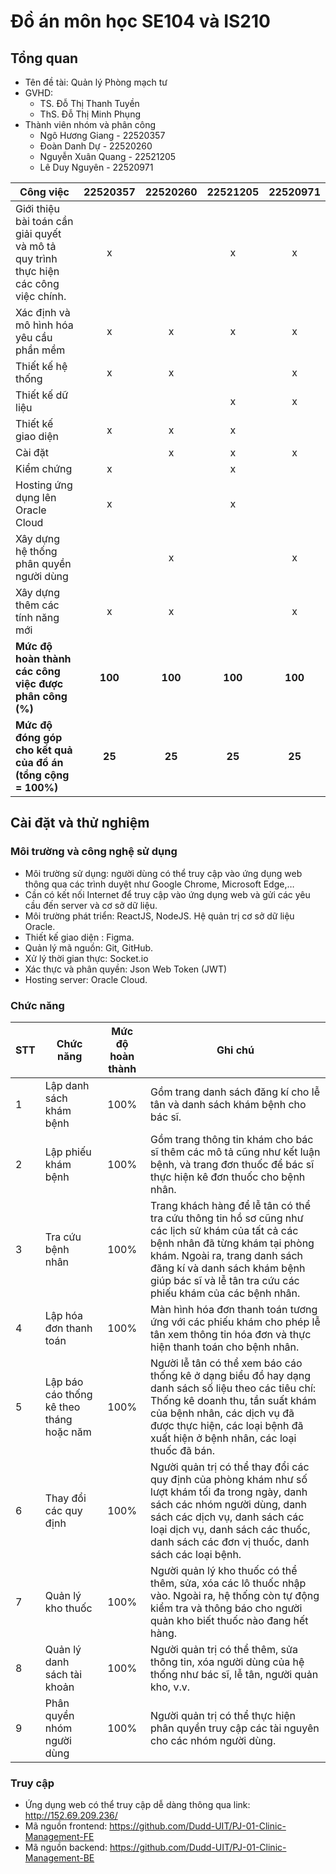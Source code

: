 # Đồ án môn học SE104 và IS210
## Tổng quan
* Tên đề tài: Quản lý Phòng mạch tư
* GVHD: 
    * TS. Đỗ Thị Thanh Tuyền
    * ThS. Đỗ Thị Minh Phụng
* Thành viên nhóm và phân công
    * Ngô Hương Giang - 22520357
    * Đoàn Danh Dự - 22520260
    * Nguyễn Xuân Quang - 22521205
    * Lê Duy Nguyên - 22520971

| Công việc | 22520357 | 22520260 | 22521205 | 22520971 |
| --- | :---: | :---: | :---: | :---: |
| Giới thiệu bài toán cần giải quyết và mô tả quy trình thực hiện các công việc chính. | x |  | x | x |
| Xác định và mô hình hóa yêu cầu phần mềm | x | x | x | x |
| Thiết kế hệ thống | x | x |  | x |
| Thiết kế dữ liệu |  |  | x | x |
| Thiết kế giao diện | x | x | x |  |
| Cài đặt |  | x | x | x |
| Kiểm chứng | x |  | x |  |
| Hosting ứng dụng lên Oracle Cloud | x |  | x |  |
| Xây dựng hệ thống phân quyền người dùng |  | x |  | x |
| Xây dựng thêm các tính năng mới | x | x |  | x |
| **Mức độ hoàn thành các công việc được phân công (%)** | **100** | **100** | **100** | **100** |
| **Mức độ đóng góp cho kết quả của đồ án (tổng cộng = 100%)** | **25** | **25** | **25** | **25** |

## Cài đặt và thử nghiệm
### Môi trường và công nghệ sử dụng
* Môi trường sử dụng: người dùng có thể truy cập vào ứng dụng web thông qua các trình duyệt như Google Chrome, Microsoft Edge,…
* Cần có kết nối Internet để truy cập vào ứng dụng web và gửi các yêu cầu đến server và cơ sở dữ liệu.
* Môi trường phát triển: ReactJS, NodeJS. Hệ quản trị cơ sở dữ liệu Oracle. 
* Thiết kế giao diện : Figma.
* Quản lý mã nguồn: Git, GitHub.
* Xử lý thời gian thực: Socket.io
* Xác thực và phân quyền: Json Web Token (JWT)
* Hosting server: Oracle Cloud.
### Chức năng 
| STT | Chức năng | Mức độ hoàn thành | Ghi chú |
| --- | --- | :---: | --- |
| 1 | Lập danh sách khám bệnh | 100% | Gồm trang danh sách đăng kí cho lễ tân và danh sách khám bệnh cho bác sĩ. |
| 2 | Lập phiếu khám bệnh | 100% | Gồm trang thông tin khám cho bác sĩ thêm các mô tả cũng như kết luận bệnh, và trang đơn thuốc để bác sĩ thực hiện kê đơn thuốc cho bệnh nhân. |
| 3 | Tra cứu bệnh nhân | 100% | Trang khách hàng để lễ tân có thể tra cứu thông tin hồ sơ cũng như các lịch sử khám của tất cả các bệnh nhân đã từng khám tại phòng khám. Ngoài ra, trang danh sách đăng kí và danh sách khám bệnh giúp bác sĩ và lễ tân tra cứu các phiếu khám của các bệnh nhân. |
| 4 | Lập hóa đơn thanh toán | 100% | Màn hình hóa đơn thanh toán tương ứng với các phiếu khám cho phép lễ tân xem thông tin hóa đơn và thực hiện thanh toán cho bệnh nhân. |
| 5 | Lập báo cáo thống kê theo tháng hoặc năm | 100% | Người lễ tân có thể xem báo cáo thống kê ở dạng biểu đồ hay dạng danh sách số liệu theo các tiêu chí: Thống kê doanh thu, tần suất khám của bệnh nhân, các dịch vụ đã được thực hiện, các loại bệnh đã xuất hiện ở bệnh nhân, các loại thuốc đã bán. |
| 6 | Thay đổi các quy định | 100% | Người quản trị có thể thay đổi các quy định của phòng khám như số lượt khám tối đa trong ngày, danh sách các nhóm người dùng, danh sách các dịch vụ, danh sách các loại dịch vụ, danh sách các thuốc, danh sách các đơn vị thuốc, danh sách các loại bệnh. |
| 7 | Quản lý kho thuốc | 100% | Người quản lý kho thuốc có thể thêm, sửa, xóa các lô thuốc nhập vào. Ngoài ra, hệ thống còn tự động kiểm tra và thông báo cho người quản kho biết thuốc nào đang hết hàng. |
| 8 | Quản lý danh sách tài khoản | 100% | Người quản trị có thể thêm, sửa thông tin, xóa người dùng của hệ thống như bác sĩ, lễ tân, người quản kho, v.v. |
| 9 | Phân quyền nhóm người dùng | 100% | Người quản trị có thể thực hiện phân quyền truy cập các tài nguyên cho các nhóm người dùng. |

### Truy cập
* Ứng dụng web có thể truy cập dễ dàng thông qua link: http://152.69.209.236/
* Mã nguồn frontend: https://github.com/Dudd-UIT/PJ-01-Clinic-Management-FE
* Mã nguồn backend: https://github.com/Dudd-UIT/PJ-01-Clinic-Management-BE
